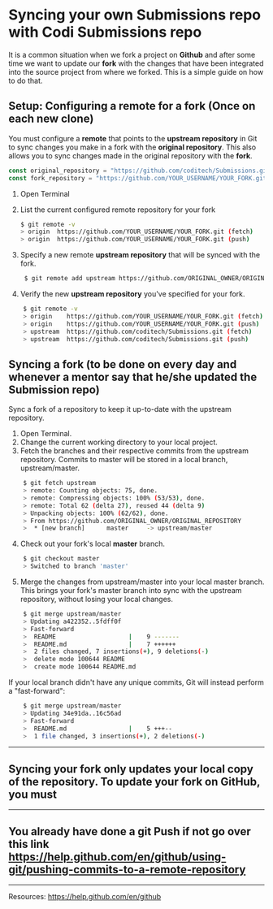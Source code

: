 # Syncing your own Submissions repo with Codi Submissions repo

It is a common situation when we fork a project on **Github** and after some time we want to update our **fork** with the changes that have been integrated into the source project from where we forked. This is a simple guide on how to do that.

## Setup: Configuring a remote for a **fork** (Once on each new clone)

You must configure a **remote** that points to the **upstream repository** in Git to sync changes you make in a fork with the **original repository**. This also allows you to sync changes made in the original repository with the **fork**.

```js
const original_repository = "https://github.com/coditech/Submissions.git";
const fork_repository = "https://github.com/YOUR_USERNAME/YOUR_FORK.git";
```

1. Open Terminal
2. List the current configured remote repository for your fork

   ```bash
   $ git remote -v
   > origin  https://github.com/YOUR_USERNAME/YOUR_FORK.git (fetch)
   > origin  https://github.com/YOUR_USERNAME/YOUR_FORK.git (push)
   ```

3. Specify a new remote **upstream repository** that will be synced with the fork.

   ```bash
    $ git remote add upstream https://github.com/ORIGINAL_OWNER/ORIGINAL_REPOSITORY.git
   ```

4. Verify the new **upstream repository** you've specified for your fork.

```bash
    $ git remote -v
    > origin    https://github.com/YOUR_USERNAME/YOUR_FORK.git (fetch)
    > origin    https://github.com/YOUR_USERNAME/YOUR_FORK.git (push)
    > upstream  https://github.com/coditech/Submissions.git (fetch)
    > upstream  https://github.com/coditech/Submissions.git (push)
```

## Syncing a fork (to be done on every day and whenever a mentor say that he/she updated the Submission repo)

Sync a fork of a repository to keep it up-to-date with the upstream repository.

1. Open Terminal.
2. Change the current working directory to your local project.
3. Fetch the branches and their respective commits from the upstream repository. Commits to master will be stored in a local branch, upstream/master.

```bash
    $ git fetch upstream
    > remote: Counting objects: 75, done.
    > remote: Compressing objects: 100% (53/53), done.
    > remote: Total 62 (delta 27), reused 44 (delta 9)
    > Unpacking objects: 100% (62/62), done.
    > From https://github.com/ORIGINAL_OWNER/ORIGINAL_REPOSITORY
    >  * [new branch]      master     -> upstream/master
```

4. Check out your fork's local **master** branch.

```bash
    $ git checkout master
    > Switched to branch 'master'
```

5. Merge the changes from upstream/master into your local master branch. This brings your fork's master branch into sync with the upstream repository, without losing your local changes.

```bash
    $ git merge upstream/master
    > Updating a422352..5fdff0f
    > Fast-forward
    >  README                    |    9 -------
    >  README.md                 |    7 ++++++
    >  2 files changed, 7 insertions(+), 9 deletions(-)
    >  delete mode 100644 README
    >  create mode 100644 README.md
```

If your local branch didn't have any unique commits, Git will instead perform a "fast-forward":

```bash
    $ git merge upstream/master
    > Updating 34e91da..16c56ad
    > Fast-forward
    >  README.md                 |    5 +++--
    >  1 file changed, 3 insertions(+), 2 deletions(-)
```

---

## **Syncing your fork only updates your local copy of the repository. To update your fork on GitHub, you must**

---

## You already have done a git Push if not go over this link <https://help.github.com/en/github/using-git/pushing-commits-to-a-remote-repository>

---

Resources: <https://help.github.com/en/github>
